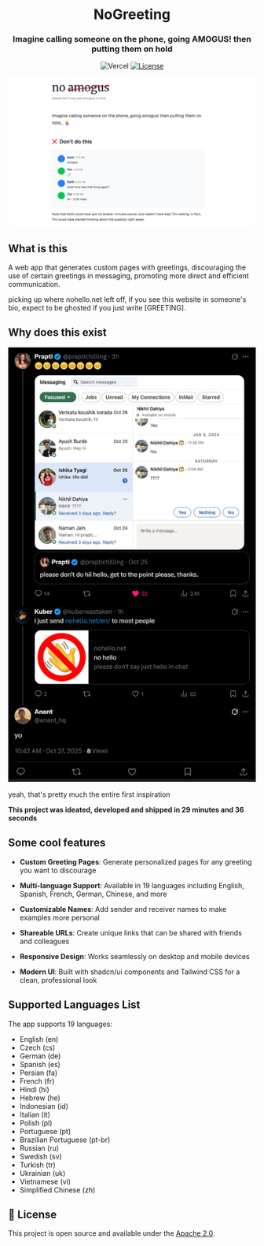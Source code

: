 <div align="center">

# NoGreeting

### Imagine calling someone on the phone, going AMOGUS! then putting them on hold

![Vercel](https://img.shields.io/badge/Deployed%20on-Vercel-000000)
[![License](https://img.shields.io/badge/License-Apache%202.0-white.svg)](LICENSE)



<img alt="image" src="public\assets\readme-embed.png" />


</div>

## What is this

A web app that generates custom pages with greetings, discouraging the use of certain greetings in messaging, promoting more direct and efficient communication.

picking up where nohello.net left off, if you see this website in someone's bio, expect to be ghosted if you just write [GREETING].

## Why does this exist

<img alt="image" src="public\assets\this-exist.png" />

yeah, that's pretty much the entire first inspiration

**This project was ideated, developed and shipped in 29 minutes and 36 seconds**

## Some cool features

- **Custom Greeting Pages**: Generate personalized pages for any greeting you want to discourage

- **Multi-language Support**: Available in 19 languages including English, Spanish, French, German, Chinese, and more

- **Customizable Names**: Add sender and receiver names to make examples more personal

- **Shareable URLs**: Create unique links that can be shared with friends and colleagues

- **Responsive Design**: Works seamlessly on desktop and mobile devices

- **Modern UI**: Built with shadcn/ui components and Tailwind CSS for a clean, professional look



## Supported Languages List

The app supports 19 languages:

- English (en)
- Czech (cs)
- German (de)
- Spanish (es)
- Persian (fa)
- French (fr)
- Hindi (hi)
- Hebrew (he)
- Indonesian (id)
- Italian (it)
- Polish (pl)
- Portuguese (pt)
- Brazilian Portuguese (pt-br)
- Russian (ru)
- Swedish (sv)
- Turkish (tr)
- Ukrainian (uk)
- Vietnamese (vi)
- Simplified Chinese (zh)

## 📄 License

This project is open source and available under the [Apache 2.0](LICENSE).